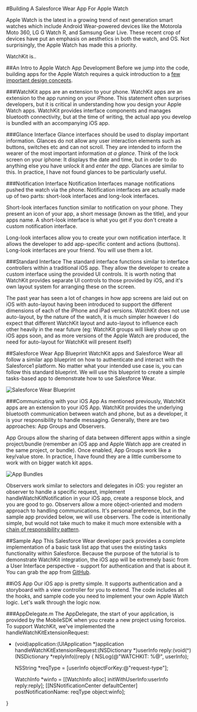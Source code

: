 #Building A Salesforce Wear App For Apple Watch

Apple Watch is the latest in a growing trend of next generation smart watches which include Android Wear-powered devices like the Motorola Moto 360,  LG G Watch R, and Samsung Gear Live.  These recent crop of devices have put an emphasis on aesthetics in both the watch, and OS. Not surprisingly, the Apple Watch has made this a priority.  

WatchKit is..
  
##An Intro to Apple Watch App Development
Before we jump into the code, building apps for the Apple Watch requires a quick introduction to a [few important design concepts](https://developer.apple.com/library/prerelease/ios/documentation/General/Conceptual/WatchKitProgrammingGuide/index.html).

###WatchKit apps are an extension to your phone.
WatchKit apps are an extension to the app running on your iPhone. This statement often surprises developers, but it is critical in understanding how you design your Apple Watch apps. WatchKit provides interface components and manages bluetooth connectivity, but at the time of writing, the actual app you develop is bundled with an accompanying iOS app. 

###Glance Interface
Glance interfaces  should be used to display important information. Glances do not allow any user interaction elements such as buttons, switches etc and can not scroll. They are intended to inform the wearer of the most important information *at a glance*. Think of the lock screen on your iphone: It displays the date and time, but in order to do anything else you have unlock it and *enter the app*. Glances are similar to this.  In practice, I have not found glances to be particularly useful.

###Notification Interface
Notification Interfaces manage notifications pushed the watch via the phone. Notification interfaces are actually made up of two parts: short-look interfaces and long-look interfaces. 

Short-look interfaces function similar to notification on your phone. They present an icon of your app, a short message (known as the title), and your apps name. A short-look interface is what you get if you don't create a custom notification interface.

Long-look interfaces allow you to create your own notification  interface. It allows the developer to add app-specific content and actions (buttons). Long-look interfaces are your friend. You will use them a lot.

###Standard Interface 
The standard interface functions similar to interface controllers within a traditional iOS app. They allow the developer to create a custom interface using the provided UI controls. It is worth noting that WatchKit provides separate UI controls to those provided by iOS, and it's own layout system for arranging these on the screen. 

The past year has seen a lot of changes in how app screens are laid out on iOS with auto-layout having been introduced to support the different dimensions of each of the iPhone and iPad versions. WatchKit does not use auto-layout, by the nature of the watch, it is much simpler however I do expect that different WatchKit layout and auto-layout to influence each other heavily in the near future (eg: WatchKit groups will likely show up on iOS apps soon, and as more versions of the Apple Watch are produced, the need for auto-layout for WatchKit will present itself)


##Salesforce Wear App Blueprint
WatchKit apps and Salesforce Wear all follow a similar app blueprint on how to authenticate and interact with the Salesforce1 platform. No matter what your intended use case is, you can follow this standard blueprint. We will use this blueprint to create a simple tasks-based app to demonstrate how to use Salesforce Wear.

![Salesforce Wear Blueprint](images/blueprint.png)

###Communicating with your iOS App
As mentioned previously, WatchKit apps are an extension to your iOS App. WatchKit provides the underlying bluetooth communication between watch and phone, but as a developer, it is your responsibility to handle messaging. Generally, there are two approaches: App Groups and Observers. 

App Groups allow the sharing of data between different apps within a single project/bundle (remember an iOS app and Apple Watch app are created in the same project, or bundle). Once enabled, App Groups work like a key/value store. In practice, I have found they are a little cumbersome to work with on bigger watch kit apps. 

![App Bundles](images/app-bundles.png)

Observers work similar to selectors and delegates in iOS: you register an observer to handle a specific request, implement handleWatchKitNotification in your iOS app, create a response block, and you are good to go. Observers allow a more object-oriented and modern approach to handling communications. It's personal preference, but in the sample app provided below, we will use observers. The code is intentionally simple, but would not take much to make it much more extensible with a [chain of responsibility pattern](http://en.wikipedia.org/wiki/Chain-of-responsibility_pattern).


##Sample App
 This Salesforce Wear developer pack provides a complete implementation of  a basic task list app that uses the existing tasks functionality within Salesforce. Because the purpose of the tutorial is to demonstrate WatchKit integration, the iOS app will be extremely basic from a User Interface perspective - support for authentication and that is about it.  You can grab the app from [GitHub](https://github.com/quintonwall/SalesforceWatch).

<INSERT YOUTUBE VIDEO HERE>

##iOS App 
Our iOS app is pretty simple. It supports authentication and a storyboard with a view controller for you to extend. The code includes all the hooks, and sample code you need to implement your own Apple Watch logic. Let's walk through the logic now.

###AppDelegate.m
The AppDelegate, the start of your application, is provided by the MobileSDK when you create a new project using forceios. To support WatchKit, we've implemented the handleWatchKitExtensionRequest:

- (void)application:(UIApplication *)application handleWatchKitExtensionRequest:(NSDictionary *)userInfo reply:(void(^)(NSDictionary *replyInfo))reply
{
    NSLog(@"WATCHKIT: %@", userInfo);
    
    NSString *reqType = [userInfo objectForKey:@"request-type"];
    
    WatchInfo *winfo = [[WatchInfo alloc] initWithUserInfo:userInfo reply:reply];
    [[NSNotificationCenter defaultCenter] postNotificationName: reqType object:winfo];
    
 
}






